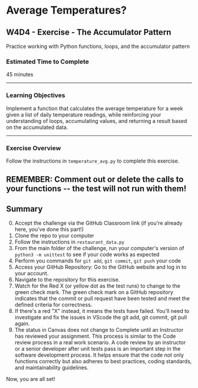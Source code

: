 # Average Temperatures?

## W4D4 - Exercise - The Accumulator Pattern

Practice working with Python functions, loops, and the accumulator pattern

### Estimated Time to Complete

45 minutes

---

### Learning Objectives

 Implement a function that calculates the average temperature for a week given a list of daily temperature readings, while reinforcing your understanding of loops, accumulating values, and returning a result based on the accumulated data.

---

### Exercise Overview

Follow the instructions in `temperature_avg.py` to complete this exercise. 

REMEMBER: Comment out or delete the calls to your functions -- the test will not run with them!
---

## Summary

0. Accept the challenge via the GitHub Classroom link (if you're already here, you've done this part!)
1. Clone the repo to your computer
2. Follow the instructions in `restaurant_data.py`
3. From the main folder of the challenge, run your computer's version of `python3 -m unittest` to see if your code works as expected
4. Perform you commands for `git add`, `git commit`, `git push` your code 
5. Access your GitHub Repository: Go to the GitHub website and log in to your account.
6. Navigate to the repository for this exercise.
7. Watch for the Red X (or yellow dot as the test runs) to change to the green check mark.  The green check mark on a GitHub repository indicates that the commit or pull request have been tested and meet the defined criteria for correctness.
8.  If there's a red "X" instead, it means the tests have failed.  You'll need to investigate and fix the issues in VScode the git add, git commit, git pull again.
9. The status in Canvas does not change to Complete until an Instructor has reviewed your assignment.  This process is similar to the Code review process in a real work scenario.  A code review by an instructor or a senior developer after unit tests pass is an important step in the software development process. It helps ensure that the code not only functions correctly but also adheres to best practices, coding standards, and maintainability guidelines.

Now, you are all set!
